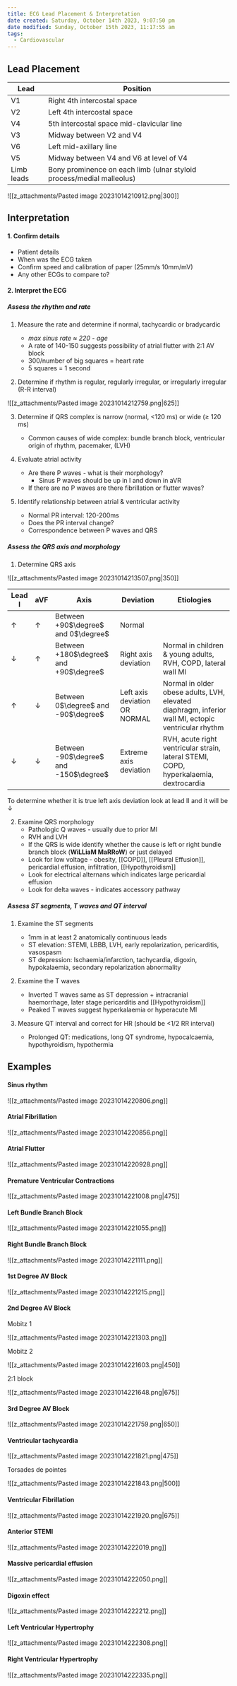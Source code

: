 ```yaml
---
title: ECG Lead Placement & Interpretation
date created: Saturday, October 14th 2023, 9:07:50 pm
date modified: Sunday, October 15th 2023, 11:17:55 am
tags:
  - Cardiovascular
---
```

## Lead Placement

| Lead       | Position                                                              |
| ---------- | --------------------------------------------------------------------- |
| V1         | Right 4th intercostal space                                           |
| V2         | Left 4th intercostal space                                            |
| V4         | 5th intercostal space mid-clavicular line                             |
| V3         | Midway between V2 and V4                                              |
| V6         | Left mid-axillary line                                                |
| V5         | Midway between V4 and V6 at level of V4                               |
| Limb leads | Bony prominence on each limb (ulnar styloid process/medial malleolus) |


![[z_attachments/Pasted image 20231014210912.png|300]]

## Interpretation

#### 1. Confirm details
- Patient details
- When was the ECG taken
- Confirm speed and calibration of paper (25mm/s 10mm/mV)
- Any other ECGs to compare to?

#### 2. Interpret the ECG

##### Assess the rhythm and rate

1. Measure the rate and determine if normal, tachycardic  or bradycardic
	- _max sinus rate $\approx$ 220 - age_
	- A rate of 140-150 suggests possibility of atrial flutter with 2:1 AV block
	- 300/number of big squares = heart rate
	- 5 squares = 1 second

2. Determine if rhythm is regular, regularly irregular, or irregularly irregular (R-R interval)

![[z_attachments/Pasted image 20231014212759.png|625]]

3. Determine if QRS complex is narrow (normal, <120 ms) or wide ($\geq$ 120 ms)
	- Common causes of wide complex: bundle branch block, ventricular origin of rhythm,  pacemaker, (LVH)

4. Evaluate atrial activity
	- Are there P waves - what is their morphology?
		- Sinus P waves should be up in I and down in aVR
	- If there are no P waves are there fibrillation or flutter waves?

5. Identify relationship between atrial & ventricular activity 
	- Normal PR interval: 120-200ms
	- Does the PR interval change?
	- Correspondence between P waves and QRS

##### Assess the QRS axis and morphology

1. Determine QRS axis

![[z_attachments/Pasted image 20231014213507.png|350]]

| Lead I       | aVF          | Axis                                   | Deviation                     | Etiologies                                                                                          |
| ------------ | ------------ | -------------------------------------- | ----------------------------- | --------------------------------------------------------------------------------------------------- |
| $\uparrow$   | $\uparrow$   | Between +90$\degree$ and 0$\degree$    | Normal                        |                                                                                                     |
| $\downarrow$ | $\uparrow$   | Between +180$\degree$ and +90$\degree$ | Right axis deviation          | Normal in children & young adults, RVH, COPD, lateral wall MI                                       |
| $\uparrow$   | $\downarrow$ | Between 0$\degree$ and -90$\degree$    | Left axis deviation OR NORMAL | Normal in older obese adults, LVH, elevated diaphragm, inferior wall MI, ectopic ventricular rhythm |
| $\downarrow$ | $\downarrow$ | Between -90$\degree$ and -150$\degree$ | Extreme axis deviation        | RVH, acute right ventricular strain, lateral STEMI, COPD, hyperkalaemia, dextrocardia                                                                                                    |

To determine whether it is true left axis deviation look at lead II and it will be $\downarrow$  

2. Examine QRS morphology
	- Pathologic Q waves - usually due to prior MI
	- RVH and LVH
	- If the QRS is wide identify whether the cause is left or right bundle branch block (**WiLLiaM MaRRoW**) or just delayed
	- Look for low voltage - obesity, [[COPD]], [[Pleural Effusion]], pericardial effusion, infiltration, [[Hypothyroidism]]
	- Look for electrical alternans which indicates large pericardial effusion
	- Look for delta waves - indicates accessory pathway 

##### Assess ST segments, T waves and QT interval

1. Examine the ST segments
	- 1mm in at least 2 anatomically continuous leads
	- ST elevation: STEMI, LBBB, LVH, early repolarization, pericarditis, vasospasm 
	- ST depression: Ischaemia/infarction, tachycardia, digoxin, hypokalaemia, secondary repolarization abnormality 

2. Examine the T waves
	- Inverted T waves same as ST depression + intracranial haemorrhage, later stage pericarditis and [[Hypothyroidism]]
	- Peaked T waves suggest hyperkalaemia or hyperacute MI

3. Measure QT interval and correct for HR (should be <1/2 RR interval)
	- Prolonged QT: medications, long QT syndrome, hypocalcaemia, hypothyroidism, hypothermia


## Examples

#### Sinus rhythm

![[z_attachments/Pasted image 20231014220806.png]]


#### Atrial Fibrillation

![[z_attachments/Pasted image 20231014220856.png]]

#### Atrial Flutter

![[z_attachments/Pasted image 20231014220928.png]]

#### Premature Ventricular Contractions

![[z_attachments/Pasted image 20231014221008.png|475]]

#### Left Bundle Branch Block

![[z_attachments/Pasted image 20231014221055.png]]

#### Right Bundle Branch Block

![[z_attachments/Pasted image 20231014221111.png]]

#### 1st Degree AV Block

![[z_attachments/Pasted image 20231014221215.png]]

#### 2nd Degree AV Block

Mobitz 1

![[z_attachments/Pasted image 20231014221303.png]]

Mobitz 2

![[z_attachments/Pasted image 20231014221603.png|450]]


2:1 block

![[z_attachments/Pasted image 20231014221648.png|675]]


#### 3rd Degree AV Block

![[z_attachments/Pasted image 20231014221759.png|650]]


#### Ventricular tachycardia

![[z_attachments/Pasted image 20231014221821.png|475]]

Torsades de pointes 

![[z_attachments/Pasted image 20231014221843.png|500]]

#### Ventricular Fibrillation

![[z_attachments/Pasted image 20231014221920.png|675]]


#### Anterior STEMI

![[z_attachments/Pasted image 20231014222019.png]]


#### Massive pericardial effusion

![[z_attachments/Pasted image 20231014222050.png]]


#### Digoxin effect

![[z_attachments/Pasted image 20231014222212.png]]

#### Left Ventricular Hypertrophy

![[z_attachments/Pasted image 20231014222308.png]]

#### Right Ventricular Hypertrophy

![[z_attachments/Pasted image 20231014222335.png]]
